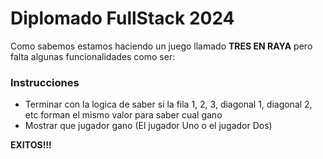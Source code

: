 # Diplomado FullStack 2024

Como sabemos estamos haciendo un juego llamado **TRES EN RAYA** pero falta algunas funcionalidades como ser:

### Instrucciones
- Terminar con la logica de saber si la fila 1, 2, 3, diagonal 1, diagonal 2, etc forman el mismo valor para saber cual gano
- Mostrar que jugador gano (El jugador Uno o el jugador Dos)


**EXITOS!!!**

